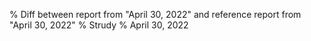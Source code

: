 % Diff between report from "April 30, 2022" and reference report from "April 30, 2022"
% Strudy
% April 30, 2022


